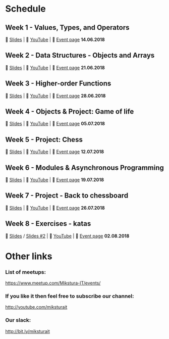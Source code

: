 # Schedule

## Week 1 - Values, Types, and Operators
:book: [Slides](https://slides.com/michalstaskiewicz-1/od-zera-do-javascript-developera-1#/) |
:movie_camera: [YouTube](https://www.youtube.com/watch?v=aXhsO5K3W-I) |
:office: [Event page](https://www.meetup.com/Mikstura-IT/events/nsnzspyxjbsb/) **14.06.2018**

## Week 2 - Data Structures - Objects and Arrays
:book: [Slides](https://slides.com/michalstaskiewicz-1/od-zera-do-javascript-developera-1-9#/) |
:movie_camera: [YouTube](https://www.youtube.com/watch?v=aXhsO5K3W-I) |
:office: [Event page](https://www.meetup.com/Mikstura-IT/events/nsnzspyxjbcc/) **21.06.2018**

## Week 3 - Higher-order Functions
:book: [Slides](https://slides.com/michalstaskiewicz-1/od-zera-do-javascript-developera-3#/) |
:movie_camera: [YouTube](https://www.youtube.com/watch?v=RLBoUKhW12I) |
:office: [Event page](https://www.meetup.com/Mikstura-IT/events/nsnzspyxjbcc/) **28.06.2018**

## Week 4 - Objects & Project: Game of life
:book: [Slides](https://slides.com/michalstaskiewicz-1/od-zera-do-javascript-developera-4#/) |
:movie_camera: [YouTube](https://www.youtube.com/watch?v=blku9Ad-7Q0) |
:office: [Event page](https://www.meetup.com/Mikstura-IT/events/nsnzspyxkbhb/) **05.07.2018**

## Week 5 - Project: Chess
:book: [Slides](https://slides.com/michalstaskiewicz-1/od-zera-do-javascript-developera-5#/) |
:movie_camera: [YouTube](https://www.youtube.com/watch?v=OVNZXZPvVFw) |
:office: [Event page](https://www.meetup.com/Mikstura-IT/events/nsnzspyxkbhb/) **12.07.2018**

## Week 6 - Modules & Asynchronous Programming
:book: [Slides](https://slides.com/poslinski_net/od-zera-do-javascript-developera-6#/) |
:movie_camera: [YouTube](https://www.youtube.com/watch?v=OWZcaNnum-o) |
:office: [Event page](https://www.meetup.com/Mikstura-IT/events/nsnzspyxkbqb/) **19.07.2018**

## Week 7 - Project - Back to chessboard
:book: [Slides](https://slides.com/michalstaskiewicz-1/od-zera-do-javascript-developera-7#/) |
:movie_camera: [YouTube](https://www.youtube.com/watch?v=6HacaPK6gD8) |
:office: [Event page](https://www.meetup.com/Mikstura-IT/events/nsnzspyxkbjc/) **26.07.2018**

## Week 8 - Exercises - katas
:book: [Slides](https://slides.com/michalstaskiewicz-1/od-zera-do-javascript-developera-8#/) / [Slides #2](https://slides.com/poslinski_net/ember_bb_meetup_summer_2k18) |
:movie_camera: [YouTube](https://www.youtube.com/edit?o=U&video_id=WKgmB2oiuG0) |
:office: [Event page](https://www.meetup.com/Mikstura-IT/events/nsnzspyxlbdb/) **02.08.2018**

# Other links

### List of meetups: 
https://www.meetup.com/Mikstura-IT/events/

### If you like it then feel free to subscribe our channel:
http://youtube.com/miksturait

### Our slack:
http://bit.ly/miksturait
